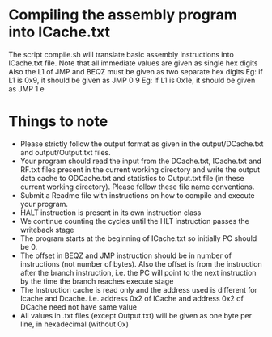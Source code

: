 # Compiling the assembly program into ICache.txt

The script compile.sh will translate basic assembly instructions into ICache.txt file.
Note that all immediate values are given as single hex digits
Also the L1 of JMP and BEQZ must be given as two separate hex digits
Eg: if L1 is 0x9, it should be given as JMP 0 9
Eg: if L1 is 0x1e, it should be given as JMP 1 e

# Things to note
- Please strictly follow the output format as given in the output/DCache.txt and output/Output.txt files.
- Your program should read the input from the DCache.txt, ICache.txt and RF.txt files present in the current working directory and write the output data cache to ODCache.txt and statistics to Output.txt file (in these current working directory).
  Please follow these file name conventions.
- Submit a Readme file with instructions on how to compile and execute your program.
- HALT instruction is present in its own instruction class
- We continue counting the cycles until the HLT instruction passes the writeback stage
- The program starts at the beginning of ICache.txt so initially PC should be 0.
- The offset in BEQZ and JMP instruction should be in number of instructions (not number of bytes).
  Also the offset is from the instruction after the branch instruction, i.e. the 
  PC will point to the next instruction by the time the branch reaches execute stage
- The Instruction cache is read only and the address used is different for Icache and Dcache.
  i.e. address 0x2 of ICache and address 0x2 of DCache need not have same value
- All values in .txt files (except Output.txt) will be given as one byte per line, in hexadecimal (without 0x)

